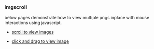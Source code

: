 ### imgscroll

below pages demonstrate how to view multiple pngs inplace with mouse interactions using javascript.

* [scroll to view images](demo/scrollgie.html)

* [click and drag to view image](demo/clicky.html)
